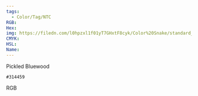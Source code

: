 ```yaml
---
tags:
  - Color/Tag/NTC
RGB:
Hex:
img: https://filedn.com/l0hpzxl1f01yT7GHxtF8cyk/Color%20Snake/standard_csv_to_svg/314459.svg
CMYK:
HSL:
Name:
---
```

Pickled Bluewood
```palette
#314459
```
RGB
